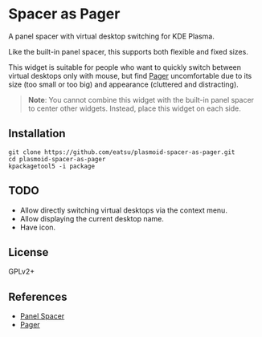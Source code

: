 # Spacer as Pager

A panel spacer with virtual desktop switching for KDE Plasma.

Like the built-in panel spacer, this supports both flexible and fixed sizes.

This widget is suitable for people who want to quickly switch between virtual desktops
only with mouse, but find [Pager](https://userbase.kde.org/Plasma/Pager) uncomfortable
due to its size (too small or too big) and appearance (cluttered and distracting).

> **Note**: You cannot combine this widget with the built-in panel spacer to
> center other widgets. Instead, place this widget on each side.


## Installation

```
git clone https://github.com/eatsu/plasmoid-spacer-as-pager.git
cd plasmoid-spacer-as-pager
kpackagetool5 -i package
```


## TODO

- Allow directly switching virtual desktops via the context menu.
- Allow displaying the current desktop name.
- Have icon.


## License

GPLv2+


## References

- [Panel Spacer](https://invent.kde.org/plasma/plasma-workspace/-/tree/master/applets/panelspacer)
- [Pager](https://invent.kde.org/plasma/plasma-desktop/-/tree/master/applets/pager)
